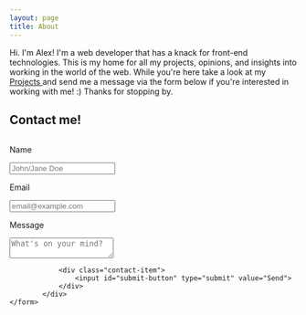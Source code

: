 ```yaml
---
layout: page
title: About  
---
```


<p class="message">
  Hi. I'm Alex!  I'm a web developer that has a knack for front-end technologies. This is my home for all my projects, opinions, and insights into working in the world of the web. While you're here take a look at my <a href="/projects/"> Projects </a> and send me a message via the form below if you're interested in working with me! :) Thanks for stopping by. 
</p>

## Contact me! 

<div class="contact-form">
	<form action="https://formspree.io/alex.m.beaulieu@gmail.com" method="POST">
		<div class="row"> 
			<div class="column"> 
				<div class="contact-item">
					<p class="contact-label"> Name </p> 
					<input class="contact-field" type="text" onfocus="this.placeholder = ''" onblur="this.placeholder = 'John/Jane Doe'" name="name" placeholder="John/Jane Doe">
				</div>
				<div class="contact-item"> 
					<p class="contact-label"> Email </p> 
					<input class="contact-field" onfocus="this.placeholder = ''" onblur="this.placeholder = 'email@example.com'" type="email" name="email" placeholder="email@example.com">
				</div>
			</div> 
			<div class="column">
				<div class="contact-item"> 
					<p class="contact-label"> Message </p> 
					<textarea class="contact-message" type="textarea" name="message" onfocus="this.placeholder = ''" onblur="this.placeholder = 'What's on your mind?'" placeholder="What's on your mind?"></textarea> 
				</div>

				<div class="contact-item">
					<input id="submit-button" type="submit" value="Send"> 	 
				</div>
			</div>
	</form>
</div> 
